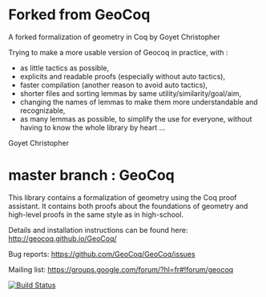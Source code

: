 # Forked from GeoCoq
A forked formalization of geometry in Coq by Goyet Christopher

Trying to make a more usable version of Geocoq in practice, with :
- as little tactics as possible,
- explicits and readable proofs (especially without auto tactics),
- faster compilation (another reason to avoid auto tactics),
- shorter files and sorting lemmas by same utility/similarity/goal/aim, 
- changing the names of lemmas to make them more understandable and recognizable,
- as many lemmas as possible, to simplify the use for everyone, 
without having to know the whole library by heart ...

Goyet Christopher

# master branch : GeoCoq

This library contains a formalization of geometry using the Coq proof assistant. It contains both proofs about the foundations of geometry and high-level proofs in the same style as in high-school.

Details and installation instructions can be found here:
http://geocoq.github.io/GeoCoq/

Bug reports:
https://github.com/GeoCoq/GeoCoq/issues

Mailing list:
https://groups.google.com/forum/?hl=fr#!forum/geocoq

[![Build Status](https://travis-ci.org/GeoCoq/GeoCoq.svg?branch=master)](https://travis-ci.org/GeoCoq/GeoCoq)
